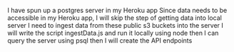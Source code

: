 I have spun up a postgres server in my Heroku app
Since data needs to be accessible in my Heroku app, I will skip the step of getting data into local server
I need to ingest data from these public s3 buckets into the server
I will write the script ingestData.js and run it locally using node
then I can query the server using psql
then I will create the API endpoints